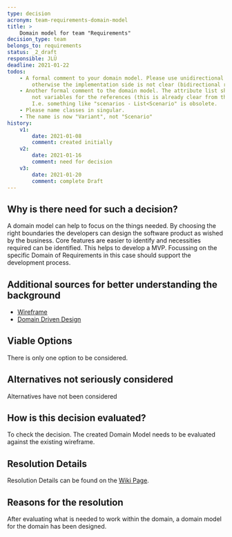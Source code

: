 ```yaml
---
type: decision
acronym: team-requirements-domain-model
title: >
    Domain model for team "Requirements"  
decision_type: team
belongs_to: requirements
status: _2_draft
responsible: JLÜ
deadline: 2021-01-22
todos:
    - A formal comment to your domain model. Please use unidirectional relationships in the model, 
        otherwise the implementation side is not clear (bidirectional relationships should be avoided)
    - Another formal comment to the domain model. The attribute list should only contain real attributes, 
        not variables for the references (this is already clear from the relationships). 
        I.e. something like "scenarios - List<Scenario" is obsolete.
    - Please name classes in singular.
    - The name is now "Variant", not "Scenario"
history:
    v1:
        date: 2021-01-08
        comment: created initially
    v2:
        date: 2021-01-16
        comment: need for decision
    v3:
        date: 2021-01-20
        comment: complete Draft        
---
```


## Why is there need for such a decision?

A domain model can help to focus on the things needed. By choosing the right boundaries the developers can design the software product as wished by the business.
Core features are easier to identify and necessities required can be identified. This helps to develop a MVP. Focussing on the specific Domain of Requirements in this case 
should support the development process.

## Additional sources for better understanding the background

* [Wireframe](https://lsw4em.axshare.com/#id=djipbz&p=requirements&g=1)
* [Domain Driven Design](https://www.dev-insider.de/was-ist-domain-driven-design-a-724421/)



## Viable Options

There is only one option to be considered. 


## Alternatives not seriously considered

Alternatives have not been considered 



## How is this decision evaluated?

To check the decision. The created Domain Model needs to be evaluated against the existing wireframe.

 
## Resolution Details

Resolution Details can be found on the [Wiki Page](https://github.com/EVATool/evatool-backend/wiki/DomainModelRequirements).


## Reasons for the resolution

After evaluating what is needed to work within the domain, a domain model for the domain has been designed.

